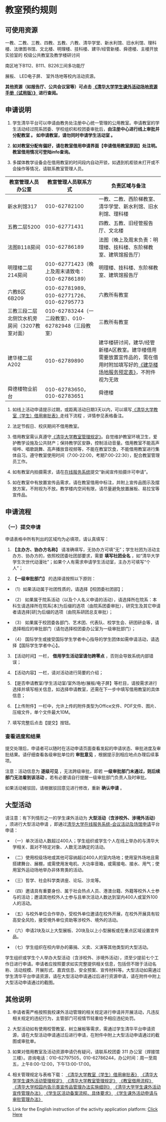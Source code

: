 # 教室预约规则

## 可使用资源

一教、二教、三教、四教、五教、六教、清华学堂、新水利馆、旧水利馆、理科楼、法律图书馆、文北楼、明理楼、技科楼、建华/经管新楼、舜德楼、主楼开放实验室的 校级公共教室及教学楼研讨间

南区地下B112、B111、B226三间多功能厅

展板、 LED电子屏、 室外场地等校内活动资源。

**其他资源（如报告厅、公共会议室等）可点击 [《清华大学学生课外活动场地资源手册（试用版）》](https://student.tsinghua.edu.cn/post/sites-resources) 进行查阅。**

## 申请说明

1. 学生清华平台可以申请由教务处注册中心统一管理的公用教室。申请教室的学生活动经过院系团委、学校组织和校团委审批后，**由注册中心进行线上审批并分配教室 。 如申请教室，请勿同时申请学生活动室 。**

2. **如对教室分配有偏好，请在教室借用申请界面【申请借用教室原因】处注明。教室借用情况可登陆info查询。**

3. 多媒体教学设备会在借用教室的时间段内自动开锁，如遇到机柜锁未打开或不会操作等情况，请联系教室管理人员。

|**教室管理人员办公室**|**教室管理人员联系方式**|**负责区域与备注**|
|----|----|----|
|新水利馆317|010-62782100|一教、二教、西阶梯教室、清华学堂、新水利馆、旧水利馆、理科楼|
|五教二层5200|010-62771431|四教、五教、旧经管报告厅、文北楼|
|法图B118房间|010-62786189|法图（晚上及周末负责：明理楼、技科楼、东阶梯教室、建筑馆报告厅）|
|明理楼二层214房间|010-62771423（晚上及周末请致电：010-62786189）|明理楼、技科楼、东阶梯教室、建筑馆报告厅|
|六教B区6B209|010-62781989、010-62771726、010-62795773|六教所有教室|
|三教三段二层北侧饮水机旁房间（3207教室对面）|010-62783244（一二段教室）、010-62782948（三段教室）|三教所有教室|
|建华楼二层A202|010-62789890|建华楼研讨间，建华/经管新楼A区教室。建华楼借用需要放置宣传品的，需在借用时附加填写好的[《建华楼场地服务预定表》](https://student.tsinghua.edu.cn/documents/%E5%BB%BA%E5%8D%8E%E6%A5%BC%E6%B4%BB%E5%8A%A8%E5%92%8C%E5%9C%BA%E5%9C%B0%E7%94%B3%E8%AF%B7.docx)，不附件视为无效|
|舜德楼物业前台|010-62783650，010-62783651|舜德楼|

1. 如线上活动申请提示过期，或距离活动日期3天以内，可以填写[《清华大学教室（学生）借用审批表》](https://student.tsinghua.edu.cn/documents/%E6%B8%85%E5%8D%8E%E5%A4%A7%E5%AD%A6%E6%95%99%E5%AE%A4%EF%BC%88%E5%AD%A6%E7%94%9F%EF%BC%89%E5%80%9F%E7%94%A8%E5%AE%A1%E6%89%B9%E8%A1%A8.doc)走线下流程 ，详情参见表格备注。

2. 法定节假日、校庆期间不借用教室。

3. 借用教室需认真遵守[《清华大学教室管理规定》](https://student.tsinghua.edu.cn/documents/%E6%B8%85%E5%8D%8E%E5%A4%A7%E5%AD%A6%E6%95%99%E5%AE%A4%E7%AE%A1%E7%90%86%E8%A7%84%E5%AE%9A-20200710.pdf)。自觉维护教室环境卫生，爱护教学设施及公共财产；保持教学区安静，控制活动音量。借用教室不能高声喧哗、唱歌跳舞、高声播放音视频等，不能在教室饮食，不能借用教室进行集体自习。遵守教室使用时间（7:00-22:00，考期7:00-22:30），配合教室管理员工作。

4. 如有教室内拍摄需求，请在[在线服务系统](https://thos.tsinghua.edu.cn/)提交“新闻宣传拍摄许可申请”。

5. 如在教室中有放置宣传品需求，请在教室借用中标注，并附上宣传品图示及摆放方案，不附视为不放。教学楼内空间有限，请尽量避免放置展板、易拉宝等宣传品。

## 申请流程

### （一）提交申请

申请表格中所有列出的区域均为必填项，请认真填写：

1. **【主办方、协办方名称】** 请准确填写，无协办方可填“无”；学生社团为活动主办方、协办方的，依照校团委社团部要求，需要 **填写社团全名** ，如“清华大学学生次世代动漫社”；如果个人有需求申请学生活动室，主办方可填写“个人”；

2. **【一级审批部门】** 的选择请按照以下原则：

- （1）如果活动属于社团性质的，请选择【校团委社团部】；

- （2） 如果属于院系活动（以及个人名义申请的活动），请选择所在院系：本科生请选择所在院系[本]为后缀的选项（由院系团委审批），研究生及其它申请者请选择[研]为后缀的选项（由院系研团总支审批）；

- （3） 如果属于校团委各部门、艺术团、代表队、校学生会、研团研会等，请选择相应的审批部门（请勿选择校团委办公室为一级审批部门）；

- （4） 国际学生或接受国际学生学者中心指导的学生团体如需申请活动，请选择【国际学生学者中心】。

3. 【活动时间】一栏， **借用学生活动室请勿跨零点** ，否则会导致系统内部错误；

4. 【活动内容】一栏，请对活动进行简要的介绍；

5. 【是否申请教室/学生活动室/室外场地/展板/电子屏】等栏目，请按需求进行选择并填写相关信息，如选择申请教室，还需在下一步中填写借用教室的具体信息；

6. 【上传附件】一栏中，允许上传的附件类型为Office文件、PDF文件、图片、压缩文件，单个文件最大10M。

7. 填写完整后点击【提交】按钮。

### 查看进度和结果

提交处理后，申请者可以随时在活动申请页面查看发起的申请状态、审批进度及审批结果。请仔细查看各级审批单位的 **审批意见** ，根据提示到相应地点办理后续事项。

注意：活动信息为 **逐级可见** ，无法跨级审批，即若 **一级审批部门未通过，则后续部门无法看到该活动** 。若有必要请自行提醒一级审批部门负责人及时审批。

如果活动被驳回，请根据驳回意见进行修改，重新 **确认申请** 。

## 大型活动

请注意：有下列情形之一的学生课外活动为 **大型活动（含涉校外、涉境外活动）** ，须进行大型活动申请 ，即通过[清华大学在线服务系统-会议活动及场馆申请](https://thos.tsinghua.edu.cn/fp/view?m=fp#act=fp/thevent)平台申请：

- （一）单次活动人数超过400人；学生组织或学生个人在线上举办的与清华大学相关、面对不特定对象、人数无法确定的活动。

- （二）使用校级场地或其他可容纳超过400人的室内场地；使用室外场地且需搭建舞台、展棚，或需使用发电机、大功率音箱，或需接电、接水、用气；使用室外运动场地举办非体育类的活动。

- （三）哲学、社会科学类讲座、论坛、沙龙等。

- （四）邀请具有重要身份、属于社会热点人员、港澳台籍、外籍等校外人士参与的活动；邀请其他校外人士参与且单次活动人数达到室内400人或室外100人的活动。

- （五）与校外单位合作举办，受校外单位邀请在校外开展，在校外开展具有较高安全风险，接受境外单位资助等涉校外、境外的活动。

- （六）申请2块及以上大型展板、20块及以上小型展板或在重点区域设置宣传品。

- （七）学生组织在校内举办的募捐、义卖、义演等其他类型的大型活动。

学生组织或学生个人举办大型活动（含涉校外、涉境外活动），须至少提前七个工作日进行申请。申请者应按照要求如实完整提供相关信息，包括但不限于活动名称、活动规模、开展形式、嘉宾信息、安全预案、宣传材料等。大型活动如需通过学生清华平台申请资源，请在大型活动申请通过后进行资源申请，请在附件中附上大型活动申请通过的截图。

## 其他说明

1. 申请者需严格按照我校课外活动管理的相关规定进行申请并开展活动，凡违反相关规定的违纪行为，主管部门可视情节轻重给予相应违纪处罚。

2. 大型活动如有使用校管教室、树立展板等需求，需通过学生清华平台申请资源，请在大型活动申请通过后进行申请，在附件中附上大型活动申请通过的截图或审批单。

3. 如果对借用教室及活动资源申请仍有疑问，请联系校团委 311 办公室（焊接馆三楼）。咨询电话：010-62797505，010-62786244，办公时间：周一至周五，上午8:00-12:00，下午13:00-17:00。

4. 相关管理规定与表格下载： [《清华大学教室（学生）借用审批表》](https://student.tsinghua.edu.cn/documents/%E6%B8%85%E5%8D%8E%E5%A4%A7%E5%AD%A6%E6%95%99%E5%AE%A4%EF%BC%88%E5%AD%A6%E7%94%9F%EF%BC%89%E5%80%9F%E7%94%A8%E5%AE%A1%E6%89%B9%E8%A1%A8.doc) [《清华大学学生课外活动管理规定》](https://student.tsinghua.edu.cn/documents/%E6%B8%85%E5%8D%8E%E5%A4%A7%E5%AD%A6%E5%AD%A6%E7%94%9F%E8%AF%BE%E5%A4%96%E6%B4%BB%E5%8A%A8%E7%AE%A1%E7%90%86%E8%A7%84%E5%AE%9A.docx) [《清华大学教室管理规定》](https://student.tsinghua.edu.cn/documents/%E6%B8%85%E5%8D%8E%E5%A4%A7%E5%AD%A6%E6%95%99%E5%AE%A4%E7%AE%A1%E7%90%86%E8%A7%84%E5%AE%9A-20200710.pdf) [《教室借用流程》](https://student.tsinghua.edu.cn/documents/%E6%95%99%E5%AE%A4%E5%80%9F%E7%94%A8%E6%B5%81%E7%A8%8B%EF%BC%882019%E5%B9%B45%E6%9C%88%E4%BF%AE%E8%AE%A2%EF%BC%89.docx) [《清华大学校园内告示类宣传品管理办法实施细则》](https://student.tsinghua.edu.cn/documents/%E6%B8%85%E5%8D%8E%E5%A4%A7%E5%AD%A6%E6%A0%A1%E5%9B%AD%E5%86%85%E5%91%8A%E7%A4%BA%E7%B1%BB%E5%AE%A3%E4%BC%A0%E5%93%81%E7%AE%A1%E7%90%86%E5%8A%9E%E6%B3%95%E5%AE%9E%E6%96%BD%E7%BB%86%E5%88%99.docx) [《清华大学学生课外活动宣传管理办法》](https://student.tsinghua.edu.cn/documents/%E6%B8%85%E5%8D%8E%E5%A4%A7%E5%AD%A6%E5%AD%A6%E7%94%9F%E8%AF%BE%E5%A4%96%E6%B4%BB%E5%8A%A8%E5%AE%A3%E4%BC%A0%E7%AE%A1%E7%90%86%E5%8A%9E%E6%B3%95.doc) [《学生区活动备案流程、具体要求》](https://student.tsinghua.edu.cn/documents/%E5%AD%A6%E7%94%9F%E5%8C%BA%E6%B4%BB%E5%8A%A8%E5%A4%87%E6%A1%88%E6%B5%81%E7%A8%8B%E3%80%81%E5%85%B7%E4%BD%93%E8%A6%81%E6%B1%82.docx) [《学生课外活动申请与审批管理办法》](https://student.tsinghua.edu.cn/documents/%E5%AD%A6%E7%94%9F%E8%AF%BE%E5%A4%96%E6%B4%BB%E5%8A%A8%E7%94%B3%E8%AF%B7%E4%B8%8E%E5%AE%A1%E6%89%B9%E7%AE%A1%E7%90%86%E5%8A%9E%E6%B3%95.docx)

5. Link for the English instruction of the activity application platform: [Click Here](https://student.tsinghua.edu.cn/documents/English_Instruction.pdf)

